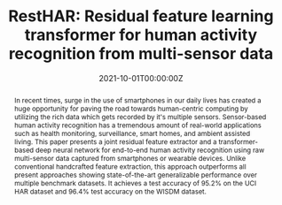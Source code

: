 ---
title: "RestHAR: Residual feature learning transformer for human activity recognition from multi-sensor data"

# Authors
# If you created a profile for a user (e.g. the default `admin` user), write the username (folder name) here 
# and it will be replaced with their full name and linked to their profile.
authors:
- admin

date: "2021-10-01T00:00:00Z"
doi: ""

# Schedule page publish date (NOT publication's date).
publishDate: "2021-10-01T00:00:00Z"

# Publication type.
# Legend: 0 = Uncategorized; 1 = Conference paper; 2 = Journal article;
# 3 = Preprint / Working Paper; 4 = Report; 5 = Book; 6 = Book section;
# 7 = Thesis; 8 = Patent
publication_types: ["3"]

# Publication name and optional abbreviated publication name.
publication: Accepted at *8th Intl. Conference on Soft Computing & Machine Intelligence*
publication_short: ""

abstract: "In recent times, surge in the use of smartphones in our daily lives has created a huge opportunity for paving the road towards human-centric computing by utilizing the rich data which gets recorded by it's multiple sensors. Sensor-based human activity recognition has a tremendous amount of real-world applications such as health monitoring, surveillance, smart homes, and ambient assisted living. This paper presents a joint residual feature extractor and a transformer-based deep neural network for end-to-end human activity recognition using raw multi-sensor data captured from smartphones or wearable devices. Unlike conventional handcrafted feature extraction, this approach outperforms all present approaches showing state-of-the-art generalizable performance over multiple benchmark datasets. It achieves a test accuracy of 95.2% on the UCI HAR dataset and 96.4% test accuracy on the WISDM dataset."

tags: []

# Display this page in the Featured widget?
featured: true

# Custom links (uncomment lines below)
# links:
# - name: Custom Link
#   url: http://example.org

url_pdf: ''
url_code: ''
url_dataset: ''
url_poster: ''
url_project: ''
url_slides: ''
url_source: ''
url_video: ''

# Featured image
# To use, add an image named `featured.jpg/png` to your page's folder. 
image:
  caption: ''
  focal_point: ""
  preview_only: false

# Associated Projects (optional).
#   Associate this publication with one or more of your projects.
#   Simply enter your project's folder or file name without extension.
#   E.g. `internal-project` references `content/project/internal-project/index.md`.
#   Otherwise, set `projects: []`.
projects: []

# Slides (optional).
#   Associate this publication with Markdown slides.
#   Simply enter your slide deck's filename without extension.
#   E.g. `slides: "example"` references `content/slides/example/index.md`.
#   Otherwise, set `slides: ""`.
slides: ""
---